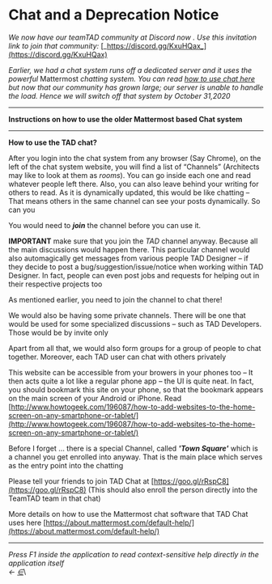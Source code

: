 # Chat and a Deprecation Notice

_We now have our teamTAD community at Discord now . Use this invitation link to join that community:_ [_https://discord.gg/KxuHQax_](https://discord.gg/KxuHQax)

_Earlier, we had a chat system runs off a dedicated server and it uses the powerful_ Mattermost _chatting system. You can read_ [_how to use chat here_](https://docs.teamtad.com/tadchat) _but now that our community has grown large; our server is unable to handle the load. Hence we will switch off that system by October 31,2020_

***

**Instructions on how to use the older Mattermost based Chat system**

***

**How to use the TAD chat?**

After you login into the chat system from any browser (Say Chrome), on the left of the chat system website, you will find a list of “Channels” (Architects may like to look at them as _rooms_). You can go inside each one and read whatever people left there. Also, you can also leave behind your writing for others to read. As it is dynamically updated, this would be like chatting – That means others in the same channel can see your posts dynamically. So can you

You would need to _**join**_ the channel before you can use it.

**IMPORTANT** make sure that you join the _TAD_ channel anyway. Because all the main discussions would happen there. This particular channel would also automagically get messages from various people TAD Designer – if they decide to post a bug/suggestion/issue/notice when working within TAD Designer. In fact, people can even post jobs and requests for helping out in their respective projects too

As mentioned earlier, you need to join the channel to chat there!

We would also be having some private channels. There will be one that would be used for some specialized discussions – such as TAD Developers. Those would be by invite only

Apart from all that, we would also form groups for a group of people to chat together. Moreover, each TAD user can chat with others privately

This website can be accessible from your browers in your phones too – It then acts quite a lot like a regular phone app – the UI is quite neat. In fact, you should bookmark this site on your phone, so that the bookmark appears on the main screen of your Android or iPhone. Read [http://www.howtogeek.com/196087/how-to-add-websites-to-the-home-screen-on-any-smartphone-or-tablet/](http://www.howtogeek.com/196087/how-to-add-websites-to-the-home-screen-on-any-smartphone-or-tablet/)

Before I forget … there is a special Channel, called _**'Town Square'**_ which is a channel you get enrolled into anyway. That is the main place which serves as the entry point into the chatting

Please tell your friends to join TAD Chat at [https://goo.gl/rRspC8](https://goo.gl/rRspC8) (This should also enroll the person directly into the TeamTAD team in that chat)

More details on how to use the Mattermost chat software that TAD Chat uses here [https://about.mattermost.com/default-help/](https://about.mattermost.com/default-help/)

***

_Press F1 inside the application to read context-sensitive help directly in the application itself_\
_←_ [_∈_](https://docs.teamtad.com/tadchat?do=edit)\
